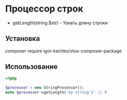 # Процессор строк

* getLength(string $str) - Узнать длину строки

## Установка

composer require igor-kachko/otus-composer-package

## Использование

```php
<?php  
  
$processor = new StringProcessor();  
echo $processor->getLength('my string')' // 9
```